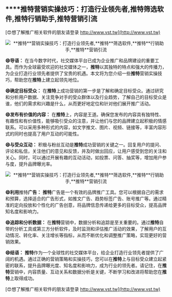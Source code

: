 ## ****推特**营销实操技巧：打造行业领先者,**推特**筛选软件,**推特**行销助手,**推特**营销引流**

[😍想了解推广相关软件的朋友请登录 http://www.vst.tw](http://www.vst.tw)

 <center><img src="https://vst.tw/MP4/tuiguang/png/7.png" alt="**推特**营销实操技巧：打造行业领先者,**推特**筛选软件,**推特**行销助手,**推特**营销引流"></center>

**😄导语：**
在当今数字时代，社交媒体平台已成为企业推广和品牌建设的重要工具。而作为全球最受欢迎的社交媒体之一，**推特**以其独特的特点和强大的传播力，为企业打造行业领先者提供了宝贵的机遇。本文将为您介绍一些**推特**营销实操技巧，帮助您在**推特**上建立起领先地位。

**😄确定目标受众：**
在**推特**上成功营销的第一步是了解和确定目标受众。通过研究和分析用户数据、关注竞争对手的受众群体以及行业趋势，了解自己的目标受众是谁，他们的需求和兴趣是什么，从而更好地定位和针对他们展开推广活动。

**😄发布有价值的内容：**
在**推特**上，内容是王道。确保您发布的内容具有独特性、有趣性和有价值性，能够吸引受众的注意，并让他们与您的品牌建立起积极的情感联系。可以采用多种形式的内容，如文字推文、图片、视频、链接等，丰富内容形式的同时也提高了用户互动的可能性。

**😄与受众互动：**
积极与粉丝互动是**推特**成功营销的关键之一。回复用户的提问、评论和私信，关注他们的意见和反馈，并及时做出回应，让用户感受到您的关注和关心。同时，可以通过开展有趣的互动活动，如投票、问答、抽奖等，增加用户参与度，提升品牌曝光率。

 <center><img src="https://vst.tw/MP4/tuiguang/png/4.png" alt="**推特**营销实操技巧：打造行业领先者,**推特**筛选软件,**推特**行销助手,**推特**营销引流"></center>

**😄利用**推特**广告：**
**推特**广告是一个有效的品牌推广工具。您可以根据自己的需求和预算，选择适合的广告形式，如推文广告、趋势标签广告、账号推广等。通过精准的定向投放和个性化的广告创意，将品牌信息传递给更多的目标受众，提高品牌知名度和影响力。

**😄追踪和分析数据：**
在**推特**营销中，数据分析和追踪是至关重要的。通过**推特**自带的分析工具或第三方分析软件，及时监测和评估推广活动的效果，了解用户的互动情况、转化率、关注增长等指标，从而不断优化和调整推广策略，实现更好的营销效果。

**😄结语：**
**推特**作为一个全球性的社交媒体平台，给企业打造行业领先者提供了广阔的机遇。通过正确的营销策略和实操技巧，您可以在**推特**上与目标受众建立起紧密的联系，提升品牌曝光度、知名度和影响力，成为行业的领先者。请记住，在**推特**营销中，内容质量、互动关系和数据分析是关键，不断学习和改进将帮助您在**推特**上取得成功。

[😍想了解推广相关软件的朋友请登录 http://www.vst.tw](http://www.vst.tw)



